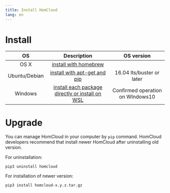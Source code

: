 ```yaml
---
title: Install HomCloud
lang: en
---
```


# Install

|OS|Description|OS version|
|:----:|:----:|:----:|
|OS X|[install with homebrew](install_guide_for_Mac.en.html)||
|Ubuntu/Debian|[install with apt-get and pip](install_guide_for_Ubuntu.en.html)|16.04 lts/buster or later|
|Windows|[install each package directly or install on WSL](install_guide_for_Windows.en.html)|Confirmed operation on WIndows10|

# Upgrade

You can manage HomCloud in your computer by `pip` command. 
HomCloud developers recommend that install newer HomCloud after uninstalling
old version.

For uninstallation:

    pip3 uninstall homcloud

For installation of newer version:

	pip3 install homcloud-x.y.z.tar.gz


